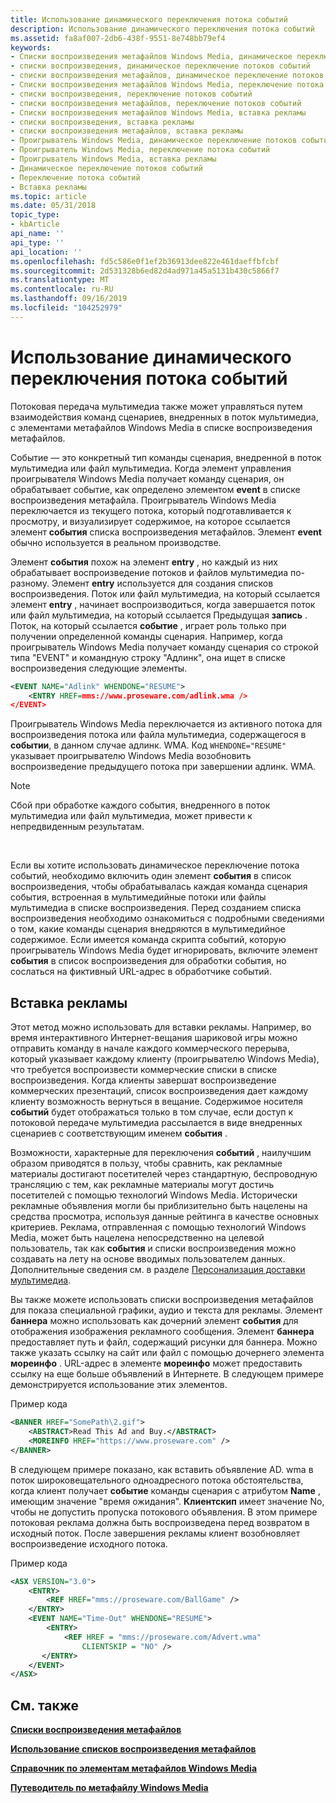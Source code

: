 ```yaml
---
title: Использование динамического переключения потока событий
description: Использование динамического переключения потока событий
ms.assetid: fa8af007-2db6-438f-9551-8e748bb79ef4
keywords:
- Списки воспроизведения метафайлов Windows Media, динамическое переключение потоков событий
- списки воспроизведения, динамическое переключение потоков событий
- списки воспроизведения метафайлов, динамическое переключение потоков событий
- Списки воспроизведения метафайлов Windows Media, переключение потока событий
- списки воспроизведения, переключение потоков событий
- списки воспроизведения метафайлов, переключение потоков событий
- Списки воспроизведения метафайлов Windows Media, вставка рекламы
- списки воспроизведения, вставка рекламы
- списки воспроизведения метафайлов, вставка рекламы
- Проигрыватель Windows Media, динамическое переключение потоков событий
- Проигрыватель Windows Media, переключение потока событий
- Проигрыватель Windows Media, вставка рекламы
- Динамическое переключение потоков событий
- Переключение потока событий
- Вставка рекламы
ms.topic: article
ms.date: 05/31/2018
topic_type:
- kbArticle
api_name: ''
api_type: ''
api_location: ''
ms.openlocfilehash: fd5c586e0f1ef2b36913dee822e461daeffbfcbf
ms.sourcegitcommit: 2d531328b6ed82d4ad971a45a5131b430c5866f7
ms.translationtype: MT
ms.contentlocale: ru-RU
ms.lasthandoff: 09/16/2019
ms.locfileid: "104252979"
---
```

# <a name="using-live-event-stream-switching"></a>Использование динамического переключения потока событий

Потоковая передача мультимедиа также может управляться путем взаимодействия команд сценариев, внедренных в поток мультимедиа, с элементами метафайлов Windows Media в списке воспроизведения метафайлов.

Событие — это конкретный тип команды сценария, внедренной в поток мультимедиа или файл мультимедиа. Когда элемент управления проигрывателя Windows Media получает команду сценария, он обрабатывает событие, как определено элементом **event** в списке воспроизведения метафайла. Проигрыватель Windows Media переключается из текущего потока, который подготавливается к просмотру, и визуализирует содержимое, на которое ссылается элемент **события** списка воспроизведения метафайлов. Элемент **event** обычно используется в реальном производстве.

Элемент **события** похож на элемент **entry** , но каждый из них обрабатывает воспроизведение потоков и файлов мультимедиа по-разному. Элемент **entry** используется для создания списков воспроизведения. Поток или файл мультимедиа, на который ссылается элемент **entry** , начинает воспроизводиться, когда завершается поток или файл мультимедиа, на который ссылается Предыдущая **запись** . Поток, на который ссылается **событие** , играет роль только при получении определенной команды сценария. Например, когда проигрыватель Windows Media получает команду сценария со строкой типа "EVENT" и командную строку "Адлинк", она ищет в списке воспроизведения следующие элементы.


```XML
<EVENT NAME="Adlink" WHENDONE="RESUME"> 
    <ENTRY HREF=mms://www.proseware.com/adlink.wma />
</EVENT>

```



Проигрыватель Windows Media переключается из активного потока для воспроизведения потока или файла мультимедиа, содержащегося в **событии**, в данном случае адлинк. WMA. Код `WHENDONE="RESUME"` указывает проигрывателю Windows Media возобновить воспроизведение предыдущего потока при завершении адлинк. WMA.

> [!Note]  
> Сбой при обработке каждого события, внедренного в поток мультимедиа или файл мультимедиа, может привести к непредвиденным результатам.

 

Если вы хотите использовать динамическое переключение потока событий, необходимо включить один элемент **события** в список воспроизведения, чтобы обрабатывалась каждая команда сценария события, встроенная в мультимедийные потоки или файлы мультимедиа в списке воспроизведения. Перед созданием списка воспроизведения необходимо ознакомиться с подробными сведениями о том, какие команды сценария внедряются в мультимедийное содержимое. Если имеется команда скрипта событий, которую проигрыватель Windows Media будет игнорировать, включите элемент **события** в список воспроизведения для обработки события, но сослаться на фиктивный URL-адрес в обработчике событий.

## <a name="ad-insertion"></a>Вставка рекламы

Этот метод можно использовать для вставки рекламы. Например, во время интерактивного Интернет-вещания шариковой игры можно отправить команду в начале каждого коммерческого перерыва, который указывает каждому клиенту (проигрывателю Windows Media), что требуется воспроизвести коммерческие списки в списке воспроизведения. Когда клиенты завершат воспроизведение коммерческих презентаций, список воспроизведения дает каждому клиенту возможность вернуться в вещание. Содержимое носителя **событий** будет отображаться только в том случае, если доступ к потоковой передаче мультимедиа рассылается в виде внедренных сценариев с соответствующим именем **события** .

Возможности, характерные для переключения **событий** , наилучшим образом приводятся в пользу, чтобы сравнить, как рекламные материалы достигают посетителей через стандартную, беспроводную трансляцию с тем, как рекламные материалы могут достичь посетителей с помощью технологий Windows Media. Исторически рекламные объявления могли бы приблизительно быть нацелены на средства просмотра, используя данные рейтинга в качестве основных критериев. Реклама, отправленная с помощью технологий Windows Media, может быть нацелена непосредственно на целевой пользователь, так как **события** и списки воспроизведения можно создавать на лету на основе вводимых пользователем данных. Дополнительные сведения см. в разделе [Персонализация доставки мультимедиа](personalizing-media-delivery.md).

Вы также можете использовать списки воспроизведения метафайлов для показа специальной графики, аудио и текста для рекламы. Элемент **баннера** можно использовать как дочерний элемент **события** для отображения изображения рекламного сообщения. Элемент **баннера** предоставляет путь и файл, содержащий рисунки для баннера. Можно также указать ссылку на сайт или файл с помощью дочернего элемента **мореинфо** . URL-адрес в элементе **мореинфо** может предоставить ссылку на еще больше объявлений в Интернете. В следующем примере демонстрируется использование этих элементов.

Пример кода


```XML
<BANNER HREF="SomePath\2.gif">
    <ABSTRACT>Read This Ad and Buy.</ABSTRACT>
    <MOREINFO HREF="https://www.proseware.com" />
</BANNER>

```



В следующем примере показано, как вставить объявление AD. wma в поток широковещательного одноадресного потока обстоятельства, когда клиент получает **событие** команды сценария с атрибутом **Name** , имеющим значение "время ожидания". **Клиентскип** имеет значение No, чтобы не допустить пропуска потокового объявления. В этом примере потоковая реклама должна быть воспроизведена перед возвратом в исходный поток. После завершения рекламы клиент возобновляет воспроизведение исходного потока.

Пример кода


```XML
<ASX VERSION="3.0">
    <ENTRY>
        <REF HREF="mms://proseware.com/BallGame" />
    </ENTRY>
    <EVENT NAME="Time-Out" WHENDONE="RESUME">
        <ENTRY>
            <REF HREF = "mms://proseware.com/Advert.wma" 
                CLIENTSKIP = "NO" />
       </ENTRY>
    </EVENT>
</ASX>

```



## <a name="related-topics"></a>См. также

<dl> <dt>

[**Списки воспроизведения метафайлов**](metafile-playlists.md)
</dt> <dt>

[**Использование списков воспроизведения метафайлов**](using-metafile-playlists.md)
</dt> <dt>

[**Справочник по элементам метафайлов Windows Media**](windows-media-metafile-elements-reference.md)
</dt> <dt>

[**Путеводитель по метафайлу Windows Media**](windows-media-metafile-guide.md)
</dt> </dl>

 

 




